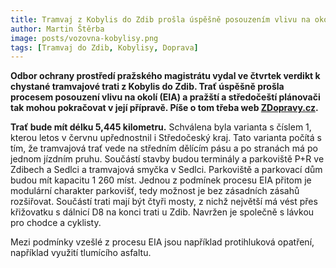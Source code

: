 ```yaml
---
title: Tramvaj z Kobylis do Zdib prošla úspěšně posouzením vlivu na okolní prostředí
author: Martin Štěrba
image: posts/vozovna-kobylisy.png
tags: [Tramvaj do Zdib, Kobylisy, Doprava]
---
```


**Odbor ochrany prostředí pražského magistrátu vydal ve čtvrtek verdikt k chystané tramvajové trati z Kobylis do Zdib. Trať úspěšně prošla procesem posouzení vlivu na okolí (EIA) a pražští a středočeští plánovači tak mohou pokračovat v její přípravě. Píše o tom třeba web [ZDopravy.cz](https://zdopravy.cz/tramvaj-z-prahy-do-zdib-prosla-uspesne-posouzenim-vlivu-na-okolni-prostredi-68590).**

 **Trať bude mít délku 5,445 kilometru.** Schválena byla varianta s číslem 1, kterou letos v červnu upřednostnil i Středočeský kraj. Tato varianta počítá s tím, že tramvajová trať vede na středním dělícím pásu a po stranách má po jednom jízdním pruhu. Součástí stavby budou terminály a parkoviště P+R ve Zdibech a Sedlci a tramvajová smyčka v Sedlci. Parkoviště a parkovací dům budou mít kapacitu 1 260 míst. Jednou z podmínek procesu EIA přitom je modulární charakter parkovišť, tedy možnost je bez zásadních zásahů rozšiřovat. Součástí trati mají být čtyři mosty, z nichž největší má vést přes křižovatku s dálnicí D8 na konci trati u Zdib. Navržen je společně s lávkou pro chodce a cyklisty.

Mezi podmínky vzešlé z procesu EIA jsou například protihluková opatření, například využití tlumícího asfaltu.


